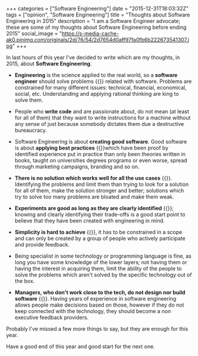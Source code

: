 +++
categories = ["Software Engineering"]
date = "2015-12-31T18:03:32Z"
tags = ["opinion", "Software Engineering"]
title = "Thoughts about Software Engineering in 2015"
description = "I am a Software Engineer advocate; these are some of my thoughts about Software Engineering before ending 2015"
social_image = "https://s-media-cache-ak0.pinimg.com/originals/2d/76/54/2d7654d0aff97fa0fb6b222673541307.jpg"
+++

In last hours of this year I've decided to write which are my thoughts, in 2015, about __Software Engineering__.

* __Engineering__ is the science applied to the real world, so a __software engineer__ should solve problems {{<twitter-share via="ifraixedes" text="#engineering is the science applied to the real world, so a software engineer should solve problems">}} related with software. Problems are constrained for many different issues: technical, financial, economical, social, etc. Understanding and applying rational thinking are king to solve them.

* People who __write code__ and are passionate about, do not mean (at least for all of them) that they want to write instructions for a machine without any sense of just because somebody dictates them due a destructive bureaucracy.

* Software Engineering is about __creating good software__. Good software is about __applying best practices__ {{<twitter-share via="ifraixedes" text="Software #engineering is about creating good software applying best practices">}}which have been proof by identified experience put in practice than only been theories written in books, taught on universities degrees programs or even worse, spread through marketing campaigns, branding and so on.

* __There is no solution which works well for all the use cases__ {{<twitter-share via="ifraixedes" text="There is no solution which works well for all the use cases" hashtags="engineering">}}. Identifying the problems and limit them than trying to look for a solution for all of them, make the solution stronger and better; solutions which try to solve too many problems are bloated and make them weak.

* __Experiments are good as long as they are clearly identified__ {{<twitter-share via="ifraixedes" text="experiments are good as long as they are clearly identified" hashtags="engineering">}}; knowing and clearly identifying their trade-offs is a good start point to believe that they have been created with engineering in mind.

* __Simplicity is hard to achieve__ {{<twitter-share via="ifraixedes" text="#simplicity is hard to achieve" hastags="engineering">}}, it has to be constrained in a scope and can only be created by a group of people who actively participate and provide feedback.

* Being specialist in some technology or programming language is fine, as long you have some knowledge of the lower layers; not having them or having the interest in acquiring them, limit the ability of the people to solve the problems which aren't solved by the specific technology out of the box.

* __Managers, who don't work close to the tech, do not design nor build software__ {{<twitter-share via="ifraixedes" text="Managers, who don't work close to the tech, do not design nor build software" hashtags="engineering">}}. Having years of experience in software engineering allows people make decisions based on those, however if they do not keep connected with the technology, they should become a non executive feedback providers.


Probably I've missed a few more things to say, but they are enough for this year.

Have a good end of this year and good start for the next one.
